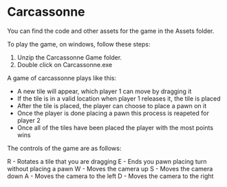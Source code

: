 # Carcassonne
You can find the code and other assets for the game in the Assets folder.

To play the game, on windows, follow these steps:

 1. Unzip the Carcassonne Game folder.
 2. Double click on Carcassonne.exe

A game of carcassonne plays like this:

 - A new tile will appear, which player 1 can move by dragging it
 - If the tile is in a valid location when player 1 releases it, the tile is placed
 - After the tile is placed, the player can choose to place a pawn on it
 - Once the player is done placing a pawn this process is reapeted for player 2
 - Once all of the tiles have been placed the player with the most points wins
 
The controls of the game are as follows:

 R - Rotates a tile that you are dragging
 E - Ends you pawn placing turn without placing a pawn
 W - Moves the camera up
 S - Moves the camera down
 A - Moves the camera to the left
 D - Moves the camera to the right
